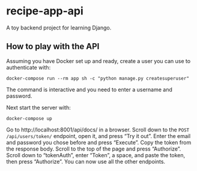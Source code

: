 # recipe-app-api

A toy backend project for learning Django.

## How to play with the API

Assuming you have Docker set up and ready, create a user you can use to
authenticate with:

```
docker-compose run --rm app sh -c "python manage.py createsuperuser"
```

The command is interactive and you need to enter a username and password.

Next start the server with:

```
docker-compose up
```

Go to http://localhost:8001/api/docs/ in a browser. Scroll down to the `POST
/api/users/token/` endpoint, open it, and press “Try it out”. Enter the email
and password you chose before and press “Execute”. Copy the token from the
response body. Scroll to the top of the page and press “Authorize”. Scroll down
to “tokenAuth”, enter “Token”, a space, and paste the token, then press
“Authorize”. You can now use all the other endpoints.
